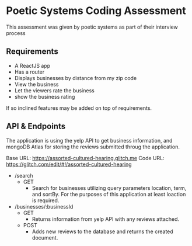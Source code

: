 # Poetic Systems Coding Assessment

This assessment was given by poetic systems as part of their interview process

## Requirements

- A ReactJS app
- Has a router
- Displays businesses by distance from my zip code
- View the business
- Let the viewers rate the business
- show the business rating

If so inclined features may be added on top of requirements.

## API & Endpoints

The application is using the yelp API to get business information, and mongoDB Atlas for storing the reviews submitted throug the application.

Base URL: <https://assorted-cultured-hearing.glitch.me>
Code URL: <https://glitch.com/edit/#!/assorted-cultured-hearing>

- /search
  - GET
    - Search for businesses utilizing query parameters location, term, and sortBy. For the purposes of this application at least loaction is required.
- /businesses/:businessId
  - GET
    - Returns information from yelp API with any reviews attached.
  - POST
    - Adds new reviews to the database and returns the created document.
